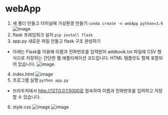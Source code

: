 # webApp
1. 새 폴더 만들고 터미널에 가상환경 만들기
`conda create -n webApp python=3.9`
![image](https://github.com/user-attachments/assets/35bafce9-6776-4519-a622-4a2a824773ae)
2. flask 프레임워크 설치
`pip install flask  `
3. app.py 새로운 파일 만들고 flask 구조 완성하기
- 아래는 Flask를 이용해 이름과 전화번호를 입력받아 addbook.txt 파일에 CSV 형식으로 저장하는 간단한 웹 애플리케이션 코드입니다. HTML 템플릿도 함께 포함되어 있습니다.
![image](https://github.com/user-attachments/assets/48d5bb02-5441-48f8-a1ee-36698bb1cf61)
4. index.html
![image](https://github.com/user-attachments/assets/4242d6f3-33c5-4576-aa89-5de75fc1854a)
5. 프로그램 실행
`python app.py`
- 브라우저에서 http://127.0.0.1:5000로 접속하여 이름과 전화번호를 입력하고 저장할 수 있습니다.
6. style.css
![image](https://github.com/user-attachments/assets/6ef224bf-3641-4c61-9013-f508048e391f)
![image](https://github.com/user-attachments/assets/28d51ec3-89fd-409d-bdbb-6bc6e5b6de4f)

